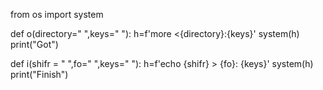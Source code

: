 from os import system

def o(directory=" ",keys=" "):
    h=f'more <{directory}:{keys}'
    system(h)
    print("Got")

def i(shifr = " ",fo=" ",keys=" "):
    h=f'echo {shifr} > {fo}: {keys}'
    system(h)
    print("Finish")
